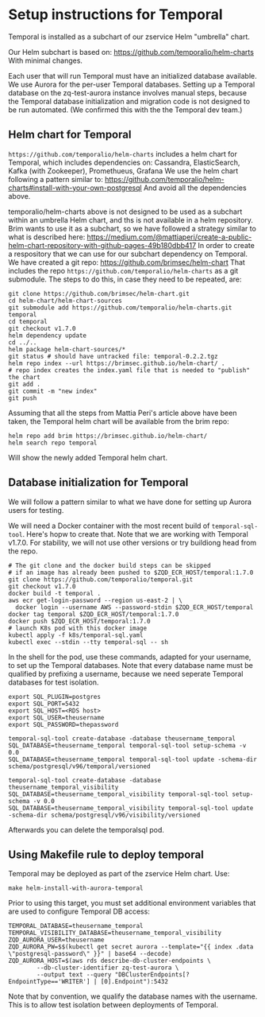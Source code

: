# Setup instructions for Temporal

Temporal is installed as a subchart of our zservice Helm "umbrella" chart.

Our Helm subchart is based on:
https://github.com/temporalio/helm-charts
With minimal changes.

Each user that will run Temporal must have an initialized database available. We use Aurora for the per-user Temporal databases. Setting up a Temporal database on the zq-test-aurora instance involves manual steps, because the Temporal database initialization and migration code is not designed to be run automated. (We confirmed this with the the Temporal dev team.)

## Helm chart for Temporal
`https://github.com/temporalio/helm-charts`
includes a helm chart for Temporal, which includes dependencies on:
Cassandra, ElasticSearch, Kafka (with Zookeeper), Promethueus, Grafana
We use the helm chart following a pattern similar to:
https://github.com/temporalio/helm-charts#install-with-your-own-postgresql
And avoid all the dependencies above.

temporalio/helm-charts above is not designed to be used as a subchart within an umbrella Helm chart, and ths is not available in a helm repository. Brim wants to use it as a subchart, so we have followed a strategy similar to what is described here:
https://medium.com/@mattiaperi/create-a-public-helm-chart-repository-with-github-pages-49b180dbb417
In order to create a respository that we can use for our subchart dependency on Temporal.
We have created a git repo:
https://github.com/brimsec/helm-chart
That includes the repo `https://github.com/temporalio/helm-charts` as a git submodule.
The steps to do this, in case they need to be repeated, are:
```
git clone https://github.com/brimsec/helm-chart.git
cd helm-chart/helm-chart-sources
git submodule add https://github.com/temporalio/helm-charts.git temporal
cd temporal
git checkout v1.7.0
helm dependency update
cd ../..
helm package helm-chart-sources/*
git status # should have untracked file: temporal-0.2.2.tgz
helm repo index --url https://brimsec.github.io/helm-chart/ .
# repo index creates the index.yaml file that is needed to "publish" the chart
git add .
git commit -m "new index"
git push
```
Assuming that all the steps from Mattia Peri's article above have been taken, the Temporal helm chart will be available from the brim repo:
```
helm repo add brim https://brimsec.github.io/helm-chart/
helm search repo temporal
```
Will show the newly added Temporal helm chart.

## Database initialization for Temporal
We will follow a pattern similar to what we have done for setting up Aurora users for testing.

We will need a Docker container with the most recent build of `temporal-sql-tool`. Here's hopw to create that. Note that we are working with Temporal v1.7.0. For stability, we will not use other versions or try buildiong head from the repo.
```
# The git clone and the docker build steps can be skipped
# if an image has already been pushed to $ZQD_ECR_HOST/temporal:1.7.0
git clone https://github.com/temporalio/temporal.git
git checkout v1.7.0
docker build -t temporal .
aws ecr get-login-password --region us-east-2 | \
  docker login --username AWS --password-stdin $ZQD_ECR_HOST/temporal
docker tag temporal $ZQD_ECR_HOST/temporal:1.7.0
docker push $ZQD_ECR_HOST/temporal:1.7.0
# launch K8s pod with this docker image
kubectl apply -f k8s/temporal-sql.yaml
kubectl exec --stdin --tty temporal-sql -- sh
```
In the shell for the pod, use these commands, adapted for your username, to set up the Temporal databases. Note that every database name must be qualified by prefixing a username, because we need seperate Temporal databases for test isolation.

```
export SQL_PLUGIN=postgres
export SQL_PORT=5432
export SQL_HOST=<RDS host>
export SQL_USER=theusername
export SQL_PASSWORD=thepassword

temporal-sql-tool create-database -database theusername_temporal
SQL_DATABASE=theusername_temporal temporal-sql-tool setup-schema -v 0.0
SQL_DATABASE=theusername_temporal temporal-sql-tool update -schema-dir schema/postgresql/v96/temporal/versioned

temporal-sql-tool create-database -database theusername_temporal_visibility
SQL_DATABASE=theusername_temporal_visibility temporal-sql-tool setup-schema -v 0.0
SQL_DATABASE=theusername_temporal_visibility temporal-sql-tool update -schema-dir schema/postgresql/v96/visibility/versioned
```
Afterwards you can delete the temporalsql pod.

## Using Makefile rule to deploy temporal
Temporal may be deployed as part of the zservice Helm chart. Use:
```
make helm-install-with-aurora-temporal
```
Prior to using this target, you must set additional environment variables that are used to configure Temporal DB access:
```
TEMPORAL_DATABASE=theusername_temporal
TEMPORAL_VISIBILITY_DATABASE=theusername_temporal_visibility
ZQD_AURORA_USER=theusername
ZQD_AURORA_PW=$$(kubectl get secret aurora --template="{{ index .data \"postgresql-password\" }}" | base64 --decode)
ZQD_AURORA_HOST=$(aws rds describe-db-cluster-endpoints \
		--db-cluster-identifier zq-test-aurora \
		--output text --query "DBClusterEndpoints[?EndpointType=='WRITER'] | [0].Endpoint"):5432
```
Note that by convention, we qualify the database names with the username. This is to allow test isolation between deployments of Temporal.




